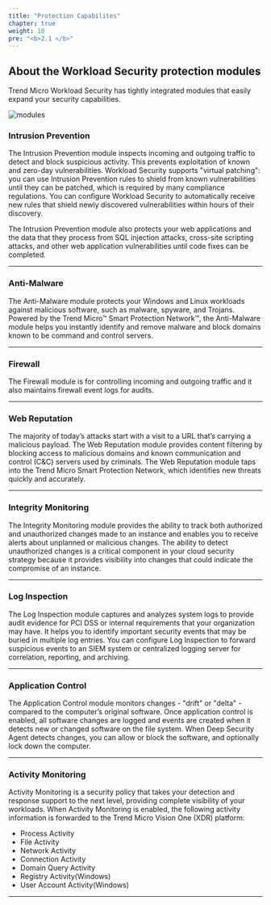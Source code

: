 ```yaml
---
title: "Protection Capabilites"
chapter: true
weight: 10
pre: "<b>2.1 </b>"
---
```


## About the Workload Security protection modules

Trend Micro Workload Security has tightly integrated modules that easily expand your security capabilities.

![modules](/images/modules.png)

### Intrusion Prevention
The Intrusion Prevention module inspects incoming and outgoing traffic to detect and block suspicious activity. This prevents exploitation of known and zero-day vulnerabilities. Workload Security supports "virtual patching": you can use Intrusion Prevention rules to shield from known vulnerabilities until they can be patched, which is required by many compliance regulations. You can configure Workload Security to automatically receive new rules that shield newly discovered vulnerabilities within hours of their discovery.

The Intrusion Prevention module also protects your web applications and the data that they process from SQL injection attacks, cross-site scripting attacks, and other web application vulnerabilities until code fixes can be completed.

---

### Anti-Malware

The Anti-Malware module protects your Windows and Linux workloads against malicious software, such as malware, spyware, and Trojans. Powered by the Trend Micro™ Smart Protection Network™, the Anti-Malware module helps you instantly identify and remove malware and block domains known to be command and control servers.

---

### Firewall

The Firewall module is for controlling incoming and outgoing traffic and it also maintains firewall event logs for audits.

---

### Web Reputation

The majority of today’s attacks start with a visit to a URL that’s carrying a malicious payload. The Web Reputation module provides content filtering by blocking access to malicious domains and known communication and control (C&C) servers used by criminals. The Web Reputation module taps into the Trend Micro Smart Protection Network, which identifies new threats quickly and accurately.

---

### Integrity Monitoring

The Integrity Monitoring module provides the ability to track both authorized and unauthorized changes made to an instance and enables you to receive alerts about unplanned or malicious changes. The ability to detect unauthorized changes is a critical component in your cloud security strategy because it provides visibility into changes that could indicate the compromise of an instance.

---

### Log Inspection

The Log Inspection module captures and analyzes system logs to provide audit evidence for PCI DSS or internal requirements that your organization may have. It helps you to identify important security events that may be buried in multiple log entries. You can configure Log Inspection to forward suspicious events to an SIEM system or centralized logging server for correlation, reporting, and archiving.

---

### Application Control

The Application Control module monitors changes - "drift" or "delta" - compared to the computer’s original software. Once application control is enabled, all software changes are logged and events are created when it detects new or changed software on the file system. When Deep Security Agent detects changes, you can allow or block the software, and optionally lock down the computer.

---

### Activity Monitoring

Activity Monitoring is a security policy that takes your detection and response support to the next level, providing complete visibility of your workloads. When Activity Monitoring is enabled, the following activity information is forwarded to the Trend Micro Vision One (XDR) platform:

- Process Activity
- File Activity
- Network Activity
- Connection Activity
- Domain Query Activity
- Registry Activity(Windows)
- User Account Activity(Windows)

---